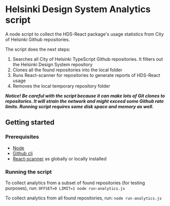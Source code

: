 # Helsinki Design System Analytics script

A node script to collect the HDS-React package's usage statistics from City of Helsinki Github repositories.

The script does the next steps:
1. Searches all City of Helsinki TypeScript Github repositories. It filters out the Helsinki Design System repository
2. Clones all the found repositories into the local folder
3. Runs React-scanner for repositories to generate reports of HDS-React usage
4. Removes the local temporary repository folder

***Notice! Be careful with the script because it can make lots of Git clones to repositories. 
It will strain the network and might exceed some Github rate limits. Running script requires some disk space and memory as well.***

## Getting started

### Prerequisites
- [Node](https://nodejs.org/en/)
- [Github cli](https://cli.github.com/)
- [React-scanner](https://github.com/moroshko/react-scanner) as globally or locally installed

### Running the script
To collect analytics from a subset of found repositories (for testing purposes), run:
```OFFSET=0 LIMIT=1 node run-analytics.js```

To collect analytics from all found repositories, run:
```node run-analytics.js```
